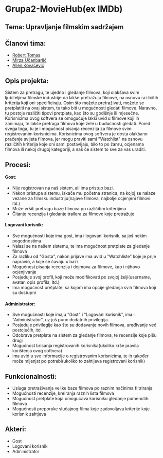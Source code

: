 # Grupa2-MovieHub(ex IMDb)
## Tema: Upravljanje filmskim sadržajem

## Članovi tima:
* [Robert Tomas](https://github.com/rtomas1)
* [Mirza Učanbarlić](https://github.com/tylerwetrust)
* [Allen Kovačević](https://github.com/AllenKo100)

## Opis projekta:
Sistem za pretragu, te ujedno i gledanje filmova, koji olakšava svim ljubiteljima filmske industrije da lakše pretražuju filmove, na osnovu različitih kriterija koji oni specificiraju. Osim što možete pretraživati, možete se pretplatiti na ovaj sistem, te tako biti u mogućnosti gledati filmove. Naravno, tu postoje različiti tipovi pretplata, kao što su godišnje ili mjesečne. Korisnicima ovog softvera se omogućuje lakši uvid u filmove koji ih zanimaju, te lakše pretraga filmova koje žele u budućnosti gledati. Pored svega toga, tu je i mogućnost pisanja recenzija za filmove svim registrovanim korisnicima. Korisnicima ovog softvera je dosta olakšano praćenje svijeta filmova, jer mogu praviti sami "Watchlist" na osnovu različitih kriterija koje oni sami postavljaju, bilo to po žanru, ocjenama filmova ili nekoj drugoj kategoriji, a naš će sistem to sve za vas uraditi.

## Procesi:

#### Gost:
* Nije registrovan na naš sistem, ali ima pristup bazi.
* Nakon pristupa sistemu, iskače mu početna stranica, na kojoj se nalaze vezane za filmsku industriju(najave filmova, najbolje ocjenjeni filmovi itd.)
* Može vršiti pretragu baze filmova po različitim kriterijima
* Čitanje recenzija i gledanje trailera za filmove koje pretražuje

#### Logovani korisnik:
* Sve mogućnosti koje ima gost, ima i logovani korisnik, sa još nekim pogodnostima
* Nalazi se na našem sistemu, te ima mogućnost pretplate za gledanje filmova
* Za razliku od "Gosta", nakon prijave ima uvid u "Watchliste" koje je prije napravio, a koje se čuvaju u bazi
* Mogućnost pisanja recenzija i dojmova za filmove, kao i njihovo ocjenjivanje
* Posjeduje svoj profil, koji može modifikovati po svojoj želji(username, avatar, opis profila, itd.)
* Ima mogućnost pretplate, sa kojom ima opcije gledanja svih filmova koji su dostupni

#### Administrator:
* Sve mogućnosti koje imaju "Gost" i "Logovani korisnik", ima i "Administrator", uz još puno dodatnih privilegija.
* Posjeduje privilegije kao što su dodavanje novih filmova, uređivanje već postojećih, itd.
* Odobrava pretplate na sistem za gledanje filmova, te recenzije koje pišu drugi
* Mogućnost brisanja registrovanih korisnika(ukoliko krše pravila korištenja ovog softvera)
* Ima uvid u sve informacije o registrovanim korisnicima, te ih također može mijenjat po potrebi(ukoliko to zahtijeva registrovani korisnik)


## Funkcionalnosti:
* Usluga pretraživanja velike baze filmova po raznim načinima filtriranja
* Mogućnosti recenzije, kreiranja raznih lista filmova
* Mogućnost pretplate koja omogućava korisniku gledanje pomenutih filmova
* Mogućnosti preporuke slučajnog filma koje zadovoljava kriterije koje korisnik zahtjeva

## Akteri:
* Gost
* Logovani korisnik
* Administrator
